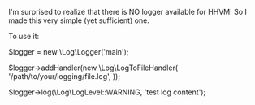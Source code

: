 I'm surprised to realize that there is NO logger available for HHVM! So I made this very simple (yet sufficient) one.

To use it:

$logger = new \Log\Logger('main');

$logger->addHandler(new \Log\LogToFileHandler(
  '/path/to/your/logging/file.log',
));

\$logger->log(\Log\LogLevel::WARNING, 'test log content');
